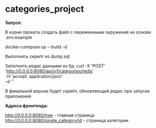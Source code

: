 # categories_project

**Запуск:**

В корне проекта создать файл с переменными окружения на основе .env.example

docker-compose up --build -d

Выполнить скрипт из dump.sql

Заполнить редис данными из бд:
curl -X 'POST' \
  'http://0.0.0.0:8080/api/v1/categories/redis' \
  -H 'accept: application/json' \
  -d ''

В финальной версии будет скрипт, обновляющий редис при запуске приложения

**Адреса фронтенда:**

http://0.0.0.0:8080/tree - главная страница
http://0.0.0.0:8080/single_category/id - страница категории

